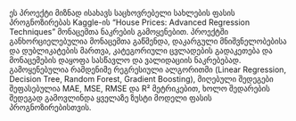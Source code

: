 ეს პროექტი მიზნად ისახავს საცხოვრებელი სახლების ფასის პროგნოზირებას Kaggle-ის “House Prices: Advanced Regression Techniques” მონაცემთა ნაკრების გამოყენებით. პროექტში განხორციელებულია მონაცემთა გაწმენდა, დაკარგული მნიშვნელობებისა და დუბლიკატების მართვა, კატეგორიული ცვლადების გადაკეთება და მონაცემების დაყოფა სასწავლო და ვალიდაციის ნაკრებებად. გამოყენებულია რამდენიმე რეგრესიული ალგორითმი  (Linear Regression, Decision Tree, Random Forest, Gradient Boosting), მიღებული შედეგები შეფასებულია MAE, MSE, RMSE და R² მეტრიკებით, ხოლო შედარების შედეგად გამოვლინდა ყველაზე ზუსტი მოდელი ფასის პროგნოზირებისთვის.
